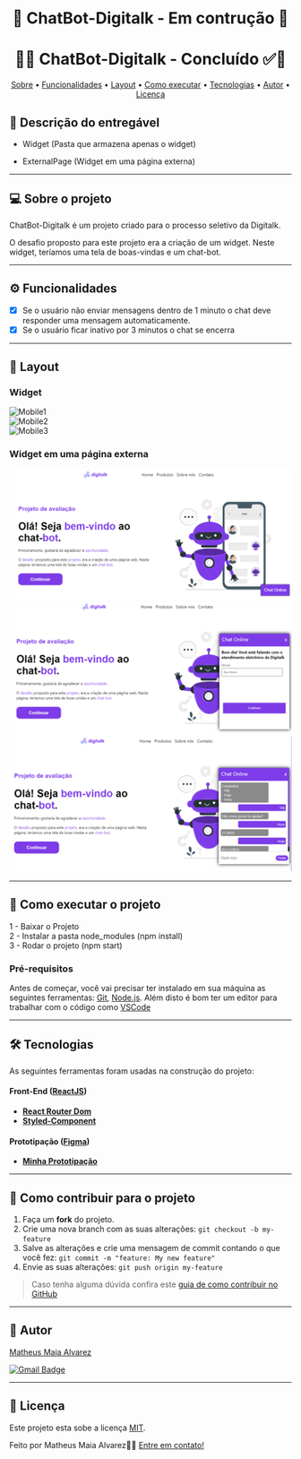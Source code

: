 <!-- MODELO PROJETO EM ANDAMENTO -->
<h1 align="center"> 
	🚧 ChatBot-Digitalk - Em contrução 🚧
</h1>

<!-- ---------------------------------------------------------------------- -->

<!-- MODELO PROJETO FINALIZADO -->
<h1 align="center"> 
	  🚀✅ ChatBot-Digitalk - Concluído ✅🚀
</h1>

<!-- ---------------------------------------------------------------------- -->

<!-- MODELO MENU DE NAVEGAÇÃO -->
<p align="center">
 <a href="#-sobre-o-projeto">Sobre</a> •
 <a href="#-funcionalidades">Funcionalidades</a> •
 <a href="#-layout">Layout</a> • 
 <a href="#-como-executar-o-projeto">Como executar</a> • 
 <a href="#-tecnologias">Tecnologias</a> • 
 <a href="#-autor">Autor</a> • 
 <a href="#user-content--licença">Licença</a>
</p>

<!-- ---------------------------------------------------------------------- -->

## 📄 Descrição do entregável

- Widget (Pasta que armazena apenas o widget)

- ExternalPage (Widget em uma página externa)

---

## 💻 Sobre o projeto

ChatBot-Digitalk é um projeto criado para o processo seletivo da Digitalk.

O desafio proposto para este projeto era a criação de um widget. Neste widget, teríamos uma tela de boas-vindas e um chat-bot.

---

## ⚙️ Funcionalidades

- [x] Se o usuário não enviar mensagens dentro de 1 minuto o chat deve responder uma mensagem automaticamente.
- [x] Se o usuário ficar inativo por 3 minutos o chat se encerra
---
## 🎨 Layout

### Widget
![Mobile1](https://github.com/MatheusAlvarez/ChatBot-Digitalk/blob/master/assets/mobile01.png)<br>
![Mobile2](https://github.com/MatheusAlvarez/ChatBot-Digitalk/blob/master/assets/mobile02.png)<br>
![Mobile3](https://github.com/MatheusAlvarez/ChatBot-Digitalk/blob/master/assets/mobile03.png)

### Widget em uma página externa

![Web1](https://github.com/MatheusAlvarez/ChatBot-Digitalk/blob/master/assets/desk01.png)
![Web1](https://github.com/MatheusAlvarez/ChatBot-Digitalk/blob/master/assets/desk02.png)
![Web1](https://github.com/MatheusAlvarez/ChatBot-Digitalk/blob/master/assets/desk03.png)

---

## 🚀 Como executar o projeto

1 - Baixar o Projeto <br>
2 - Instalar a pasta node_modules (npm install)<br>
3 - Rodar o projeto (npm start)

### Pré-requisitos

Antes de começar, você vai precisar ter instalado em sua máquina as seguintes ferramentas:
[Git](https://git-scm.com), [Node.js](https://nodejs.org/en/). 
Além disto é bom ter um editor para trabalhar com o código como [VSCode](https://code.visualstudio.com/)

---

## 🛠 Tecnologias

As seguintes ferramentas foram usadas na construção do projeto:

#### **Front-End**  ([ReactJS](https://reactjs.org/)) 

-   **[React Router Dom](https://github.com/ReactTraining/react-router/tree/master/packages/react-router-dom)**
-   **[Styled-Component](https://styled-components.com/docs)**

#### **Prototipação** ([Figma](https://www.figma.com/))

- **[Minha Prototipação](https://www.figma.com/file/J1zv4Q8hCFhxhuZE5XINxu/Prototipa%C3%A7%C3%A3o-desafio-Digitalk?t=9EYQVYnf9XIZWWZr-1)**

---

## 💪 Como contribuir para o projeto

1. Faça um **fork** do projeto.
2. Crie uma nova branch com as suas alterações: `git checkout -b my-feature`
3. Salve as alterações e crie uma mensagem de commit contando o que você fez: `git commit -m "feature: My new feature"`
4. Envie as suas alterações: `git push origin my-feature`
> Caso tenha alguma dúvida confira este [guia de como contribuir no GitHub](./CONTRIBUTING.md)

---

## 🦸 Autor

<a href="https://br.linkedin.com/in/matheus-maia-alvarez-">
Matheus Maia Alvarez</a>
 <br />
 
[![Gmail Badge](https://img.shields.io/badge/-mthalvarez2005@gmail.com-c14438?style=flat-square&logo=Gmail&logoColor=white&link=mailto:mthalvarez2005@gmail.com)](mailto:mthalvarez2005@gmail.com)

---

## 📝 Licença

Este projeto esta sobe a licença [MIT](./LICENSE).

Feito por Matheus Maia Alvarez👋🏽 [Entre em contato!](https://br.linkedin.com/in/matheus-maia-alvarez-)

